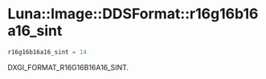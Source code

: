 # Luna::Image::DDSFormat::r16g16b16a16_sint

```c++
r16g16b16a16_sint = 14
```

DXGI_FORMAT_R16G16B16A16_SINT. 

